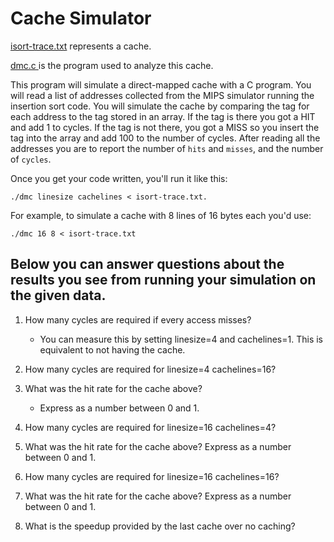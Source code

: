 # Cache Simulator
[isort-trace.txt](https://github.com/adamalston/Cache-Simulation/blob/master/isort-trace.txt) represents a cache.

[dmc.c ](https://github.com/adamalston/Cache-Simulation/blob/master/dmc.c) is the program used to analyze this cache.

This program will simulate a direct-mapped cache with a C program.
You will read a list of addresses collected from the MIPS simulator
running the insertion sort code. You will simulate the cache by comparing
the tag for each address to the tag stored in an array. If the tag is there
you got a HIT and add 1 to cycles. If the tag is not there, you got a MISS
so you insert the tag into the array and add 100 to the number of cycles. After
reading all the addresses you are to report the number of `hits` and `misses`, and
the number of `cycles`.

Once you get your code written, you'll run it like this: 

```
./dmc linesize cachelines < isort-trace.txt.
```

For example, to simulate a cache with 8 lines of 16 bytes each you'd use:

```
./dmc 16 8 < isort-trace.txt
```

## Below you can answer questions about the results you see from running your simulation on the given data.

1.  How many cycles are required if every access misses?
    - You can measure this by setting linesize=4 and cachelines=1. This is
equivalent to not having the cache.

2.  How many cycles are required for linesize=4 cachelines=16?

3.  What was the hit rate for the cache above?
    * Express as a number between 0 and 1.

4.  How many cycles are required for linesize=16 cachelines=4?

5.  What was the hit rate for the cache above?
Express as a number between 0 and 1.

6.  How many cycles are required for linesize=16 cachelines=16?

7. What was the hit rate for the cache above?
Express as a number between 0 and 1.

8. What is the speedup provided by the last cache over no caching?

